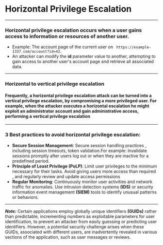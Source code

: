 # Horizontal Privilege Escalation
***
### Horizontal privilege escalation occurs when a user gains access to information or resources of another user.
* Example: The account page of the current user on ``` https://example-1337.com/account?id=42.```
* An attacker can modify the **id** parameter value to another, attempting to gain access to another user's account page and retrieve all associated data.
***
### Horizontal to vertical privilege escalation
#### Frequently, a horizontal privilege escalation attack can be turned into a vertical privilege escalation, by compromising a more privileged user. For example, when the attacker executes a horizontal escalation he might exploit an administrator account and gain administrative access, performing a vertical privilege escalation

***
### 3 Best practices to avoid horizontal privilege escalation:
* **Secure Session Management**: Secure session handling practices , including session timeouts, token validation.For example: Invalidate sessions promptly after users log out
or when they are inactive for a predefined period.
* **Principle of Least Privilege (PoLP)**: Limit user privileges to the minimum necessary for their tasks. Avoid giving users more access than required , and regularly review and update access permissions
* **Regular Monitoring**: Continuously monitor user activities and network traffic for anomalies. Use intrusion detection systems **(IDS)** or security information event management **(SIEM)** tools to identify unusual patterns or behaviors.

***
***Note:*** Certain applications employ globally unique identifiers **(GUIDs)** rather than predictable, incrementing numbers as exploitable parameters for user identification, to prevent an attacker from easily guessing or predicting user identifiers.
However, a potential security challenge arises when these GUIDs, associated with different users, are inadvertently revealed in various sections of the application, such as user messages or reviews.

